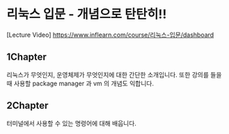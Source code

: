 # 리눅스 입문 - 개념으로 탄탄히!!
[Lecture Video] https://www.inflearn.com/course/리눅스-입문/dashboard

## 1Chapter
리눅스가 무엇인지, 운영체제가 무엇인지에 대한 간단한 소개입니다.
또한 강의를 들을 때 사용할 package manager 과 vm 의 개념도 익합니다.

## 2Chapter
터미널에서 사용할 수 있는 명령어에 대해 배웁니다.
